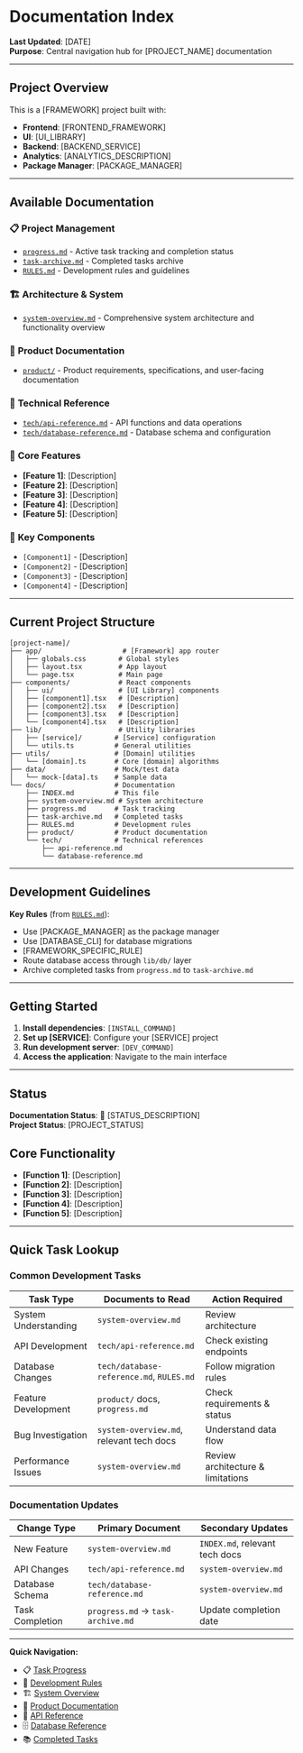 # Documentation Index

**Last Updated**: [DATE]\
**Purpose**: Central navigation hub for [PROJECT_NAME] documentation

---

## Project Overview

This is a [FRAMEWORK] project built with:

- **Frontend**: [FRONTEND_FRAMEWORK]
- **UI**: [UI_LIBRARY]
- **Backend**: [BACKEND_SERVICE]
- **Analytics**: [ANALYTICS_DESCRIPTION]
- **Package Manager**: [PACKAGE_MANAGER]

---

## Available Documentation

### 📋 **Project Management**

- [`progress.md`](progress.md) - Active task tracking and completion status
- [`task-archive.md`](task-archive.md) - Completed tasks archive
- [`RULES.md`](RULES.md) - Development rules and guidelines

### 🏗️ **Architecture & System**

- [`system-overview.md`](system-overview.md) - Comprehensive system architecture
  and functionality overview

### 📁 **Product Documentation**

- [`product/`](product/) - Product requirements, specifications, and user-facing
  documentation

### 🔧 **Technical Reference**

- [`tech/api-reference.md`](tech/api-reference.md) - API functions and data
  operations
- [`tech/database-reference.md`](tech/database-reference.md) - Database schema
  and configuration

### 🧪 **Core Features**

- **[Feature 1]**: [Description]
- **[Feature 2]**: [Description]
- **[Feature 3]**: [Description]
- **[Feature 4]**: [Description]
- **[Feature 5]**: [Description]

### 🔗 **Key Components**

- `[Component1]` - [Description]
- `[Component2]` - [Description]
- `[Component3]` - [Description]
- `[Component4]` - [Description]

---

## Current Project Structure

```
[project-name]/
├── app/                    # [Framework] app router
│   ├── globals.css        # Global styles
│   ├── layout.tsx         # App layout
│   └── page.tsx           # Main page
├── components/            # React components
│   ├── ui/                # [UI Library] components
│   ├── [component1].tsx   # [Description]
│   ├── [component2].tsx   # [Description]
│   ├── [component3].tsx   # [Description]
│   └── [component4].tsx   # [Description]
├── lib/                   # Utility libraries
│   ├── [service]/        # [Service] configuration
│   └── utils.ts          # General utilities
├── utils/                # [Domain] utilities
│   └── [domain].ts       # Core [domain] algorithms
├── data/                 # Mock/test data
│   └── mock-[data].ts    # Sample data
└── docs/                 # Documentation
    ├── INDEX.md          # This file
    ├── system-overview.md # System architecture
    ├── progress.md       # Task tracking
    ├── task-archive.md   # Completed tasks
    ├── RULES.md          # Development rules
    ├── product/          # Product documentation
    └── tech/             # Technical references
        ├── api-reference.md
        └── database-reference.md
```

---

## Development Guidelines

**Key Rules** (from [`RULES.md`](RULES.md)):

- Use [PACKAGE_MANAGER] as the package manager
- Use [DATABASE_CLI] for database migrations
- [FRAMEWORK_SPECIFIC_RULE]
- Route database access through `lib/db/` layer
- Archive completed tasks from `progress.md` to `task-archive.md`

---

## Getting Started

1. **Install dependencies**: `[INSTALL_COMMAND]`
2. **Set up [SERVICE]**: Configure your [SERVICE] project
3. **Run development server**: `[DEV_COMMAND]`
4. **Access the application**: Navigate to the main interface

---

## Status

**Documentation Status**: 🔄 [STATUS_DESCRIPTION]\
**Project Status**: [PROJECT_STATUS]

## Core Functionality

- **[Function 1]**: [Description]
- **[Function 2]**: [Description]
- **[Function 3]**: [Description]
- **[Function 4]**: [Description]
- **[Function 5]**: [Description]

---

## Quick Task Lookup

### Common Development Tasks

| Task Type            | Documents to Read                        | Action Required                   |
| -------------------- | ---------------------------------------- | --------------------------------- |
| System Understanding | `system-overview.md`                     | Review architecture               |
| API Development      | `tech/api-reference.md`                  | Check existing endpoints          |
| Database Changes     | `tech/database-reference.md`, `RULES.md` | Follow migration rules            |
| Feature Development  | `product/` docs, `progress.md`           | Check requirements & status       |
| Bug Investigation    | `system-overview.md`, relevant tech docs | Understand data flow              |
| Performance Issues   | `system-overview.md`                     | Review architecture & limitations |

### Documentation Updates

| Change Type     | Primary Document                  | Secondary Updates              |
| --------------- | --------------------------------- | ------------------------------ |
| New Feature     | `system-overview.md`              | `INDEX.md`, relevant tech docs |
| API Changes     | `tech/api-reference.md`           | `system-overview.md`           |
| Database Schema | `tech/database-reference.md`      | `system-overview.md`           |
| Task Completion | `progress.md` → `task-archive.md` | Update completion date         |

---

**Quick Navigation:**

- 📋 [Task Progress](progress.md)
- 📜 [Development Rules](RULES.md)
- 🏗️ [System Overview](system-overview.md)
- 📁 [Product Documentation](product/)
- 🔗 [API Reference](tech/api-reference.md)
- 🗄️ [Database Reference](tech/database-reference.md)
- 📚 [Completed Tasks](task-archive.md)

